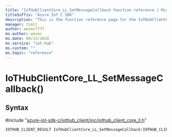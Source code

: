 ```yaml
---                             
title: "IoTHubClientCore_LL_SetMessageCallback function reference | Microsoft Docs" 
titleSuffix: "Azure IoT C SDK"            
description: "This is the function reference page for the IoTHubClientCore_LL_SetMessageCallback() function in the Azure IoT C SDK. This SDK is used with Azure IoT Hub and Azure IoT Hub Device Provisioning Service"            
manager: timlt                 
author: wesmc7777              
ms.author: wesmc               
ms.date: 09/23/2020                    
ms.service: "iot-hub"             
ms.custom: ""                
ms.topic: "reference"        
---                            
```


# IoTHubClientCore_LL_SetMessageCallback()

## Syntax

\#include "[azure-iot-sdk-c/iothub_client/inc/iothub_client_core_ll.h](../iothub-client-core-ll-h.md)"  
```C
IOTHUB_CLIENT_RESULT IoTHubClientCore_LL_SetMessageCallback(IOTHUB_CLIENT_CORE_LL_HANDLE  MU_C2);
```

